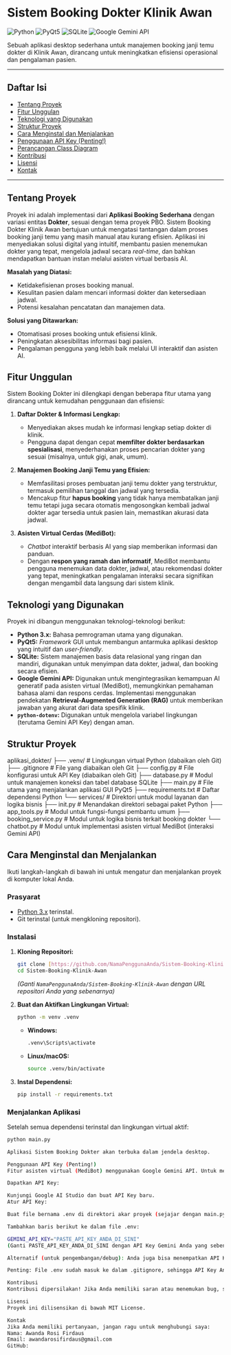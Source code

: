 # Sistem Booking Dokter Klinik Awan

![Python](https://img.shields.io/badge/Python-3.x-blue?style=flat&logo=python)
![PyQt5](https://img.shields.io/badge/GUI-PyQt5-green?style=flat&logo=qt)
![SQLite](https://img.shields.io/badge/Database-SQLite-lightgrey?style=flat&logo=sqlite)
![Google Gemini API](https://img.shields.io/badge/AI-Google_Gemini_API-red?style=flat&logo=google)

Sebuah aplikasi desktop sederhana untuk manajemen booking janji temu dokter di Klinik Awan, dirancang untuk meningkatkan efisiensi operasional dan pengalaman pasien.

---

## Daftar Isi
- [Tentang Proyek](#tentang-proyek)
- [Fitur Unggulan](#fitur-unggulan)
- [Teknologi yang Digunakan](#teknologi-yang-digunakan)
- [Struktur Proyek](#struktur-proyek)
- [Cara Menginstal dan Menjalankan](#cara-menginstal-dan-menjalankan)
- [Penggunaan API Key (Penting!)](#penggunaan-api-key-penting)
- [Perancangan Class Diagram](#perancangan-class-diagram)
- [Kontribusi](#kontribusi)
- [Lisensi](#lisensi)
- [Kontak](#kontak)

---

## Tentang Proyek

Proyek ini adalah implementasi dari **Aplikasi Booking Sederhana** dengan variasi entitas **Dokter**, sesuai dengan tema proyek PBO. Sistem Booking Dokter Klinik Awan bertujuan untuk mengatasi tantangan dalam proses booking janji temu yang masih manual atau kurang efisien. Aplikasi ini menyediakan solusi digital yang intuitif, membantu pasien menemukan dokter yang tepat, mengelola jadwal secara *real-time*, dan bahkan mendapatkan bantuan instan melalui asisten virtual berbasis AI.

**Masalah yang Diatasi:**
- Ketidakefisienan proses booking manual.
- Kesulitan pasien dalam mencari informasi dokter dan ketersediaan jadwal.
- Potensi kesalahan pencatatan dan manajemen data.

**Solusi yang Ditawarkan:**
- Otomatisasi proses booking untuk efisiensi klinik.
- Peningkatan aksesibilitas informasi bagi pasien.
- Pengalaman pengguna yang lebih baik melalui UI interaktif dan asisten AI.

## Fitur Unggulan

Sistem Booking Dokter ini dilengkapi dengan beberapa fitur utama yang dirancang untuk kemudahan penggunaan dan efisiensi:

1.  **Daftar Dokter & Informasi Lengkap:**
    * Menyediakan akses mudah ke informasi lengkap setiap dokter di klinik.
    * Pengguna dapat dengan cepat **memfilter dokter berdasarkan spesialisasi**, menyederhanakan proses pencarian dokter yang sesuai (misalnya, untuk gigi, anak, umum).

2.  **Manajemen Booking Janji Temu yang Efisien:**
    * Memfasilitasi proses pembuatan janji temu dokter yang terstruktur, termasuk pemilihan tanggal dan jadwal yang tersedia.
    * Mencakup fitur **hapus booking** yang tidak hanya membatalkan janji temu tetapi juga secara otomatis mengosongkan kembali jadwal dokter agar tersedia untuk pasien lain, memastikan akurasi data jadwal.

3.  **Asisten Virtual Cerdas (MediBot):**
    * *Chatbot* interaktif berbasis AI yang siap memberikan informasi dan panduan.
    * Dengan **respon yang ramah dan informatif**, MediBot membantu pengguna menemukan data dokter, jadwal, atau rekomendasi dokter yang tepat, meningkatkan pengalaman interaksi secara signifikan dengan mengambil data langsung dari sistem klinik.

## Teknologi yang Digunakan

Proyek ini dibangun menggunakan teknologi-teknologi berikut:

-   **Python 3.x:** Bahasa pemrograman utama yang digunakan.
-   **PyQt5:** *Framework* GUI untuk membangun antarmuka aplikasi desktop yang intuitif dan *user-friendly*.
-   **SQLite:** Sistem manajemen basis data relasional yang ringan dan mandiri, digunakan untuk menyimpan data dokter, jadwal, dan booking secara efisien.
-   **Google Gemini API:** Digunakan untuk mengintegrasikan kemampuan AI generatif pada asisten virtual (MediBot), memungkinkan pemahaman bahasa alami dan respons cerdas. Implementasi menggunakan pendekatan **Retrieval-Augmented Generation (RAG)** untuk memberikan jawaban yang akurat dari data spesifik klinik.
-   **`python-dotenv`:** Digunakan untuk mengelola variabel lingkungan (terutama Gemini API Key) dengan aman.

## Struktur Proyek
aplikasi_dokter/
├── .venv/                         # Lingkungan virtual Python (dabaikan oleh Git)
├── .gitignore                     # File yang diabaikan oleh Git
├── config.py                      # File konfigurasi untuk API Key (diabaikan oleh Git)
├── database.py                    # Modul untuk manajemen koneksi dan tabel database SQLite
├── main.py                        # File utama yang menjalankan aplikasi GUI PyQt5
├── requirements.txt               # Daftar dependensi Python
└── services/                      # Direktori untuk modul layanan dan logika bisnis
├── init.py                # Menandakan direktori sebagai paket Python
├── app_tools.py               # Modul untuk fungsi-fungsi pembantu umum
├── booking_service.py         # Modul untuk logika bisnis terkait booking dokter
└── chatbot.py                 # Modul untuk implementasi asisten virtual MediBot (interaksi Gemini API)

## Cara Menginstal dan Menjalankan

Ikuti langkah-langkah di bawah ini untuk mengatur dan menjalankan proyek di komputer lokal Anda.

### Prasyarat

-   [Python 3.x](https://www.python.org/downloads/) terinstal.
-   Git terinstal (untuk mengkloning repositori).

### Instalasi

1.  **Kloning Repositori:**
    ```bash
    git clone [https://github.com/NamaPenggunaAnda/Sistem-Booking-Klinik-Awan.git](https://github.com/NamaPenggunaAnda/Sistem-Booking-Klinik-Awan.git)
    cd Sistem-Booking-Klinik-Awan
    ```
    *(Ganti `NamaPenggunaAnda/Sistem-Booking-Klinik-Awan` dengan URL repositori Anda yang sebenarnya)*

2.  **Buat dan Aktifkan Lingkungan Virtual:**
    ```bash
    python -m venv .venv
    ```
    * **Windows:**
        ```bash
        .venv\Scripts\activate
        ```
    * **Linux/macOS:**
        ```bash
        source .venv/bin/activate
        ```

3.  **Instal Dependensi:**
    ```bash
    pip install -r requirements.txt
    ```

### Menjalankan Aplikasi

Setelah semua dependensi terinstal dan lingkungan virtual aktif:

```bash
python main.py

Aplikasi Sistem Booking Dokter akan terbuka dalam jendela desktop.

Penggunaan API Key (Penting!)
Fitur asisten virtual (MediBot) menggunakan Google Gemini API. Untuk menjalankan fitur ini, Anda perlu mendapatkan dan mengatur API Key Anda sendiri.

Dapatkan API Key:

Kunjungi Google AI Studio dan buat API Key baru.
Atur API Key:

Buat file bernama .env di direktori akar proyek (sejajar dengan main.py).

Tambahkan baris berikut ke dalam file .env:

GEMINI_API_KEY="PASTE_API_KEY_ANDA_DI_SINI"
(Ganti PASTE_API_KEY_ANDA_DI_SINI dengan API Key Gemini Anda yang sebenarnya).

Alternatif (untuk pengembangan/debug): Anda juga bisa menempatkan API Key langsung di file config.py yang sudah disediakan, namun ini tidak disarankan untuk penggunaan jangka panjang atau produksi. Pastikan config.py memiliki baris GEMINI_API_KEY = "YOUR_GEMINI_API_KEY_HERE" dan ganti placeholder tersebut.

Penting: File .env sudah masuk ke dalam .gitignore, sehingga API Key Anda tidak akan terunggah ke repositori publik.

Kontribusi
Kontribusi dipersilakan! Jika Anda memiliki saran atau menemukan bug, silakan buka issue atau buat pull request.

Lisensi
Proyek ini dilisensikan di bawah MIT License.

Kontak
Jika Anda memiliki pertanyaan, jangan ragu untuk menghubungi saya:
Nama: Awanda Rosi Firdaus
Email: awandarosifirdaus@gmail.com
GitHub: 
